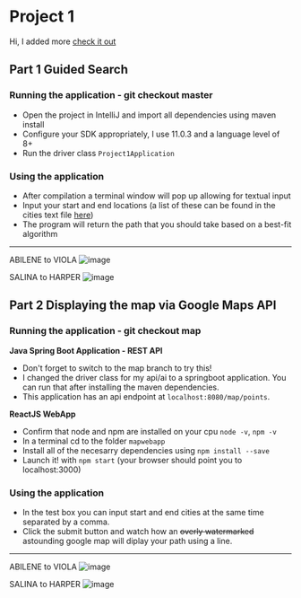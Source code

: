 # Project 1 
Hi, I added more [check it out](#part-2-displaying-the-map-via-google-maps-api)

## Part 1 Guided Search
### Running the application - git checkout master

* Open the project in IntelliJ and import all dependencies using maven install
* Configure your SDK appropriately, I use 11.0.3 and a language level of 8+
* Run the driver class `Project1Application`

### Using the application

* After compilation a terminal window will pop up allowing for textual input
* Input your start and end locations (a list of these can be found in the cities text file [here](https://github.com/sfeye/CS461-AI/blob/master/Project1/src/main/resources/cities.txt))
* The program will return the path that you should take based on a best-fit algorithm

---

ABILENE to VIOLA
![image](https://user-images.githubusercontent.com/37005498/92854333-86d62500-f3b6-11ea-88db-e8e23a83e474.png)

SALINA to HARPER
![image](https://user-images.githubusercontent.com/37005498/92854574-ecc2ac80-f3b6-11ea-92a8-79b30aba6c77.png)


## Part 2 Displaying the map via Google Maps API
### Running the application - git checkout map

**Java Spring Boot Application - REST API**
* Don't forget to switch to the map branch to try this!
* I changed the driver class for my api/ai to a springboot application. You can run that after installing the maven dependencies.
* This application has an api endpoint at `localhost:8080/map/points`.

**ReactJS WebApp**
* Confirm that node and npm are installed on your cpu `node -v`, `npm -v`
* In a terminal cd to the folder `mapwebapp`
* Install all of the necesarry dependencies using `npm install --save`
* Launch it! with `npm start` (your browser should point you to localhost:3000)

### Using the application

* In the test box you can input start and end cities at the same time separated by a comma.
* Click the submit button and watch how an ~~overly watermarked~~ astounding google map will diplay your path using a line.

---

ABILENE to VIOLA
![image](https://user-images.githubusercontent.com/37005498/92966333-f7278980-f43c-11ea-955a-b5a8aacc100d.png)

SALINA to HARPER
![image](https://user-images.githubusercontent.com/37005498/92966412-1cb49300-f43d-11ea-8cbc-f3c4be688a1e.png)

